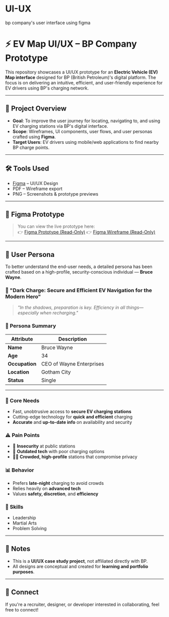 # UI-UX
bp company's user interface using figma
# ⚡ EV Map UI/UX – BP Company Prototype

This repository showcases a UI/UX prototype for an **Electric Vehicle (EV) Map interface** designed for BP (British Petroleum)'s digital platform. The focus is on delivering an intuitive, efficient, and user-friendly experience for EV drivers using BP's charging network.

---

## 🎯 Project Overview

- **Goal**: To improve the user journey for locating, navigating to, and using EV charging stations via BP's digital interface.
- **Scope**: Wireframes, UI components, user flows, and user personas crafted using **Figma**.
- **Target Users**: EV drivers using mobile/web applications to find nearby BP charge points.

---

## 🛠️ Tools Used

- [Figma](https://www.figma.com/) – UI/UX Design
- PDF – Wireframe export
- PNG – Screenshots & prototype previews

---

## 🔗 Figma Prototype

> You can view the live prototype here:  
👉 [Figma Prototype (Read-Only)](https://www.figma.com/design/HLJKpJqpp0Zi9DU6Hr3Y7q/EV-final-prototype?m=auto&t=llmyg1a1urNugdIq-6)
👉 [Figma Wireframe (Read-Only)](https://www.figma.com/design/fiRxGmTAa7NPhyIN6iat6W/wireframe?m=auto&t=llmyg1a1urNugdIq-6)
---

## 👤 User Persona

To better understand the end-user needs, a detailed persona has been crafted based on a high-profile, security-conscious individual — **Bruce Wayne**.

### 🔋 "Dark Charge: Secure and Efficient EV Navigation for the Modern Hero"

> _"In the shadows, preparation is key. Efficiency in all things—especially when recharging."_

### 💼 Persona Summary

| Attribute       | Description                         |
|----------------|-------------------------------------|
| **Name**       | Bruce Wayne                         |
| **Age**        | 34                                   |
| **Occupation** | CEO of Wayne Enterprises            |
| **Location**   | Gotham City                         |
| **Status**     | Single                              |

---

### 🧠 Core Needs
- Fast, unobtrusive access to **secure EV charging stations**
- Cutting-edge technology for **quick and efficient** charging
- **Accurate** and **up-to-date info** on availability and security

### ⚠️ Pain Points
- 🚫 **Insecurity** at public stations
- 🧯 **Outdated tech** with poor charging options
- 🕵️‍♂️ **Crowded, high-profile** stations that compromise privacy

### 📊 Behavior
- Prefers **late-night** charging to avoid crowds
- Relies heavily on **advanced tech**
- Values **safety, discretion**, and **efficiency**

### 🔧 Skills
- Leadership
- Martial Arts
- Problem Solving

---

## 📌 Notes

- This is a **UI/UX case study project**, not affiliated directly with BP.
- All designs are conceptual and created for **learning and portfolio purposes**.

---

## 🤝 Connect

If you're a recruiter, designer, or developer interested in collaborating, feel free to connect!

